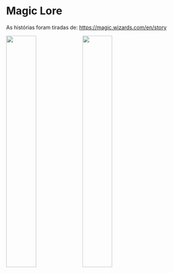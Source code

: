 # Magic Lore

As histórias foram tiradas de:
https://magic.wizards.com/en/story


<img src="https://github.com/GuilhermeSilvestre/Flutter-Magic-Lore-Phyrexia/assets/100291684/ca591db1-eb91-476c-869d-d8f9baca693b" width="40%" height="40%">

<img src="https://github.com/GuilhermeSilvestre/Flutter-Magic-Lore-Phyrexia/assets/100291684/0dc64385-5ac5-4e97-9dbc-38236510593f" width="40%" height="40%">
